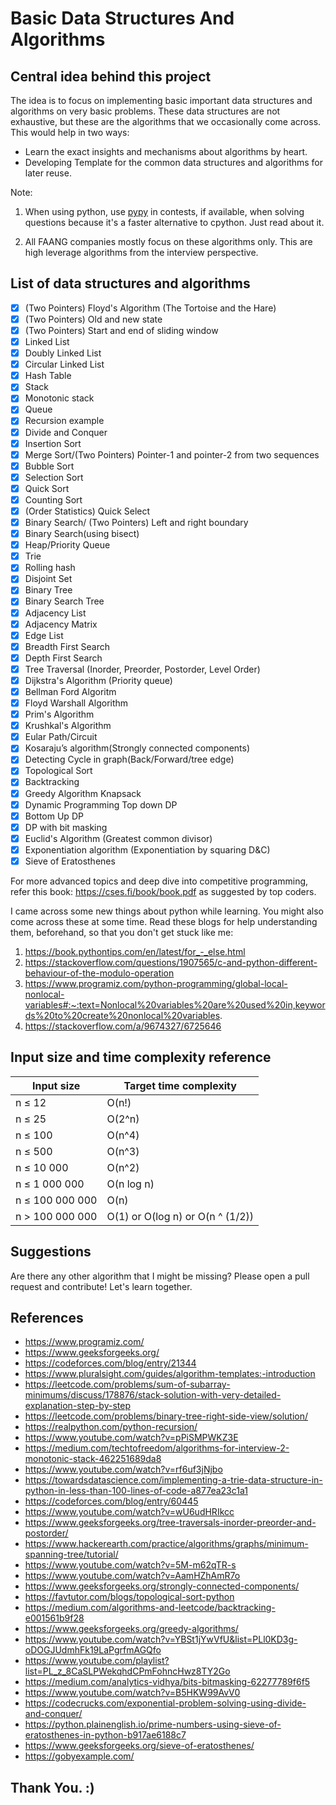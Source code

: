 # Basic Data Structures And Algorithms

## Central idea behind this project

The idea is to focus on implementing basic important data structures and algorithms on very basic problems. These data structures are not exhaustive, but these are the algorithms that we occasionally come across.
This would help in two ways:

- Learn the exact insights and mechanisms about algorithms by heart.
- Developing Template for the common data structures and algorithms for later reuse.

Note:

1. When using python, use [pypy](https://www.pypy.org/) in contests, if available, when solving questions because it's a faster alternative to cpython. Just read about it.

2. All FAANG companies mostly focus on these algorithms only. This are high leverage algorithms from the interview perspective.

## List of data structures and algorithms

- [x] (Two Pointers) Floyd's Algorithm (The Tortoise and the Hare)
- [x] (Two Pointers) Old and new state
- [x] (Two Pointers) Start and end of sliding window
- [x] Linked List
- [x] Doubly Linked List
- [x] Circular Linked List
- [x] Hash Table
- [x] Stack
- [x] Monotonic stack
- [x] Queue
- [x] Recursion example
- [x] Divide and Conquer
- [x] Insertion Sort
- [x] Merge Sort/(Two Pointers) Pointer-1 and pointer-2 from two sequences
- [x] Bubble Sort
- [x] Selection Sort
- [x] Quick Sort
- [x] Counting Sort
- [x] (Order Statistics) Quick Select
- [x] Binary Search/ (Two Pointers) Left and right boundary
- [x] Binary Search(using bisect)
- [x] Heap/Priority Queue
- [x] Trie
- [x] Rolling hash
- [x] Disjoint Set
- [x] Binary Tree
- [x] Binary Search Tree
- [x] Adjacency List
- [x] Adjacency Matrix
- [x] Edge List
- [x] Breadth First Search
- [x] Depth First Search
- [x] Tree Traversal (Inorder, Preorder, Postorder, Level Order)
- [x] Dijkstra's Algorithm (Priority queue)
- [x] Bellman Ford Algoritm
- [x] Floyd Warshall Algorithm
- [x] Prim's Algorithm
- [x] Krushkal's Algorithm
- [x] Eular Path/Circuit
- [x] Kosaraju’s algorithm(Strongly connected components)
- [x] Detecting Cycle in graph(Back/Forward/tree edge)
- [x] Topological Sort
- [x] Backtracking
- [x] Greedy Algorithm Knapsack
- [x] Dynamic Programming Top down DP
- [x] Bottom Up DP
- [x] DP with bit masking
- [x] Euclid's Algorithm (Greatest common divisor)
- [x] Exponentiation algorithm (Exponentiation by squaring D&C)
- [x] Sieve of Eratosthenes

For more advanced topics and deep dive into competitive programming, refer this book: https://cses.fi/book/book.pdf as suggested by top coders.

I came across some new things about python while learning. You might also come across these at some time. Read these blogs for help understanding them, beforehand, so that you don't get stuck like me:

1. https://book.pythontips.com/en/latest/for_-_else.html
2. https://stackoverflow.com/questions/1907565/c-and-python-different-behaviour-of-the-modulo-operation
3. https://www.programiz.com/python-programming/global-local-nonlocal-variables#:~:text=Nonlocal%20variables%20are%20used%20in,keywords%20to%20create%20nonlocal%20variables.
4. https://stackoverflow.com/a/9674327/6725646

## Input size and time complexity reference

| Input size      | Target time complexity           |
| --------------- | -------------------------------- |
| n ≤ 12          | O(n!)                            |
| n ≤ 25          | O(2^n)                           |
| n ≤ 100         | O(n^4)                           |
| n ≤ 500         | O(n^3)                           |
| n ≤ 10 000      | O(n^2)                           |
| n ≤ 1 000 000   | O(n log n)                       |
| n ≤ 100 000 000 | O(n)                             |
| n > 100 000 000 | O(1) or O(log n) or O(n ^ (1/2)) |

## Suggestions

Are there any other algorithm that I might be missing? Please open a pull request and contribute! Let's learn together.

## References

- https://www.programiz.com/
- https://www.geeksforgeeks.org/
- https://codeforces.com/blog/entry/21344
- https://www.pluralsight.com/guides/algorithm-templates:-introduction
- https://leetcode.com/problems/sum-of-subarray-minimums/discuss/178876/stack-solution-with-very-detailed-explanation-step-by-step
- https://leetcode.com/problems/binary-tree-right-side-view/solution/
- https://realpython.com/python-recursion/
- https://www.youtube.com/watch?v=pPiSMPWKZ3E
- https://medium.com/techtofreedom/algorithms-for-interview-2-monotonic-stack-462251689da8
- https://www.youtube.com/watch?v=rf6uf3jNjbo
- https://towardsdatascience.com/implementing-a-trie-data-structure-in-python-in-less-than-100-lines-of-code-a877ea23c1a1
- https://codeforces.com/blog/entry/60445
- https://www.youtube.com/watch?v=wU6udHRIkcc
- https://www.geeksforgeeks.org/tree-traversals-inorder-preorder-and-postorder/
- https://www.hackerearth.com/practice/algorithms/graphs/minimum-spanning-tree/tutorial/
- https://www.youtube.com/watch?v=5M-m62qTR-s
- https://www.youtube.com/watch?v=AamHZhAmR7o
- https://www.geeksforgeeks.org/strongly-connected-components/
- https://favtutor.com/blogs/topological-sort-python
- https://medium.com/algorithms-and-leetcode/backtracking-e001561b9f28
- https://www.geeksforgeeks.org/greedy-algorithms/
- https://www.youtube.com/watch?v=YBSt1jYwVfU&list=PLl0KD3g-oDOGJUdmhFk19LaPgrfmAGQfo
- https://www.youtube.com/playlist?list=PL_z_8CaSLPWekqhdCPmFohncHwz8TY2Go
- https://medium.com/analytics-vidhya/bits-bitmasking-62277789f6f5
- https://www.youtube.com/watch?v=B5HKW99AvV0
- https://codecrucks.com/exponential-problem-solving-using-divide-and-conquer/
- https://python.plainenglish.io/prime-numbers-using-sieve-of-eratosthenes-in-python-b917ae6188c7
- https://www.geeksforgeeks.org/sieve-of-eratosthenes/
- https://gobyexample.com/

## Thank You. :)
